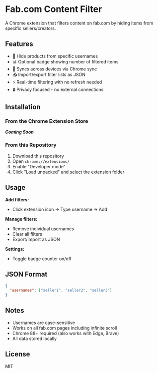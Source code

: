 # Fab.com Content Filter

A Chrome extension that filters content on fab.com by hiding items from specific sellers/creators.

## Features

- 🚫 Hide products from specific usernames
- 📊 Optional badge showing number of filtered items
- 💾 Syncs across devices via Chrome sync
- 📤 Import/export filter lists as JSON
- ⚡ Real-time filtering with no refresh needed
- 🔒 Privacy focused - no external connections

## Installation

### From the Chrome Extension Store 

**_Coming Soon_**

### From this Repository

1. Download this repository
2. Open `chrome://extensions/`
3. Enable "Developer mode"
4. Click "Load unpacked" and select the extension folder

## Usage

**Add filters:**
- Click extension icon → Type username → Add

**Manage filters:**
- Remove individual usernames
- Clear all filters
- Export/import as JSON

**Settings:**
- Toggle badge counter on/off

## JSON Format

```json
{
  "usernames": ["seller1", "seller2", "seller3"]
}
```

## Notes

- Usernames are case-sensitive
- Works on all fab.com pages including infinite scroll
- Chrome 88+ required (also works with Edge, Brave)
- All data stored locally

## License

MIT